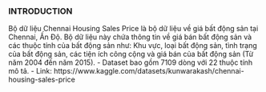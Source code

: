 <h3> INTRODUCTION </h3>
<p>Bộ dữ liệu Chennai Housing Sales Price là bộ dữ liệu về giá bất động sản tại Chennai, Ấn Độ. Bộ dữ liệu này chứa thông tin về giá bán bất động sản và các thuộc tính của bất động sản như: Khu vực, loại bất động sản, tình trạng của bất động sản, các tiện ích công cộng và giá bán của bất động sản (Từ năm 2004 đến năm 2015).
- Dataset bao gồm 7109 dòng với 22 thuộc tính mô tả.
- Link: https://www.kaggle.com/datasets/kunwarakash/chennai-housing-sales-price </p>
